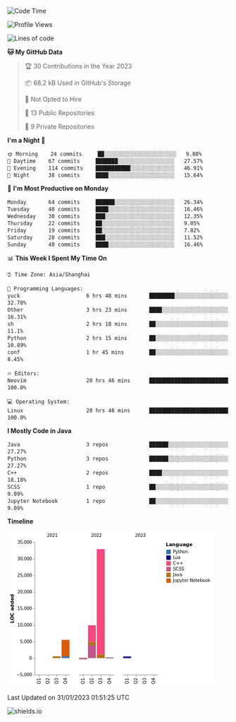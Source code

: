 <!--START_SECTION:waka-->
![Code Time](http://img.shields.io/badge/Code%20Time-119%20hrs%2042%20mins-blue)

![Profile Views](http://img.shields.io/badge/Profile%20Views-0-blue)

![Lines of code](https://img.shields.io/badge/From%20Hello%20World%20I%27ve%20Written-49%20Thousand%20lines%20of%20code-blue)

**🐱 My GitHub Data** 

> 🏆 30 Contributions in the Year 2023
 > 
> 📦 68.2 kB Used in GitHub's Storage 
 > 
> 🚫 Not Opted to Hire
 > 
> 📜 13 Public Repositories 
 > 
> 🔑 9 Private Repositories  
 > 
**I'm a Night 🦉** 

```text
🌞 Morning    24 commits     ██░░░░░░░░░░░░░░░░░░░░░░░   9.88% 
🌆 Daytime    67 commits     ███████░░░░░░░░░░░░░░░░░░   27.57% 
🌃 Evening    114 commits    ███████████░░░░░░░░░░░░░░   46.91% 
🌙 Night      38 commits     ████░░░░░░░░░░░░░░░░░░░░░   15.64%

```
📅 **I'm Most Productive on Monday** 

```text
Monday       64 commits     ██████░░░░░░░░░░░░░░░░░░░   26.34% 
Tuesday      40 commits     ████░░░░░░░░░░░░░░░░░░░░░   16.46% 
Wednesday    30 commits     ███░░░░░░░░░░░░░░░░░░░░░░   12.35% 
Thursday     22 commits     ██░░░░░░░░░░░░░░░░░░░░░░░   9.05% 
Friday       19 commits     ██░░░░░░░░░░░░░░░░░░░░░░░   7.82% 
Saturday     28 commits     ███░░░░░░░░░░░░░░░░░░░░░░   11.52% 
Sunday       40 commits     ████░░░░░░░░░░░░░░░░░░░░░   16.46%

```


📊 **This Week I Spent My Time On** 

```text
⌚︎ Time Zone: Asia/Shanghai

💬 Programming Languages: 
yuck                     6 hrs 48 mins       ████████░░░░░░░░░░░░░░░░░   32.78% 
Other                    3 hrs 23 mins       ████░░░░░░░░░░░░░░░░░░░░░   16.31% 
sh                       2 hrs 18 mins       ██░░░░░░░░░░░░░░░░░░░░░░░   11.1% 
Python                   2 hrs 15 mins       ██░░░░░░░░░░░░░░░░░░░░░░░   10.89% 
conf                     1 hr 45 mins        ██░░░░░░░░░░░░░░░░░░░░░░░   8.45%

🔥 Editors: 
Neovim                   20 hrs 46 mins      █████████████████████████   100.0%

💻 Operating System: 
Linux                    20 hrs 46 mins      █████████████████████████   100.0%

```

**I Mostly Code in Java** 

```text
Java                     3 repos             ██████░░░░░░░░░░░░░░░░░░░   27.27% 
Python                   3 repos             ██████░░░░░░░░░░░░░░░░░░░   27.27% 
C++                      2 repos             ████░░░░░░░░░░░░░░░░░░░░░   18.18% 
SCSS                     1 repo              ██░░░░░░░░░░░░░░░░░░░░░░░   9.09% 
Jupyter Notebook         1 repo              ██░░░░░░░░░░░░░░░░░░░░░░░   9.09%

```


**Timeline**

![Chart not found](https://raw.githubusercontent.com/kopp4/kopp4/main/charts/bar_graph.png) 


 Last Updated on 31/01/2023 01:51:25 UTC
<!--END_SECTION:waka-->
![shields.io](https://img.shields.io/github/commit-activity/w/kopp4/kopp4?color=g&label=abusing%20bot&style=flat-square)

